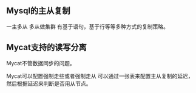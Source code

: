 ## Mysql的主从复制
一主多从
多从做集群
有基于语句，基于行等等多种方式的复制策略。

## Mycat支持的读写分离
Mycat不管数据同步的问题。

Mycat可以配置强制走些或者强制走从
可以通过一张表来配置主从复制的延迟，然后根据延迟来判断是否用从节点。

